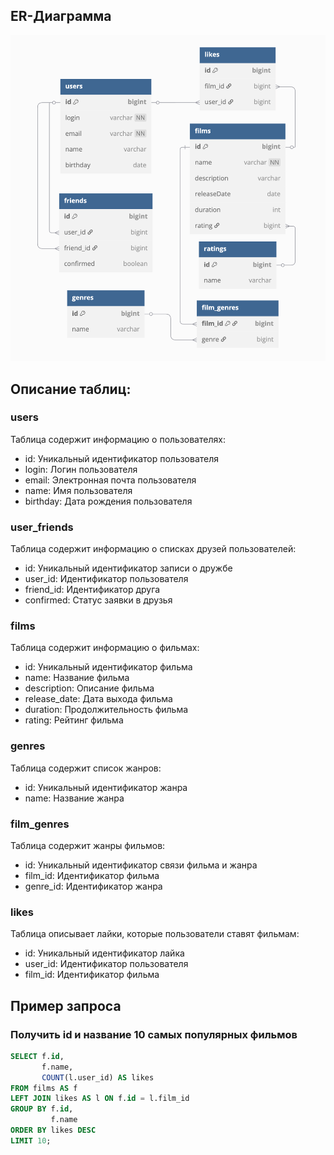 
## ER-Диаграмма
![Диаграмма](./dbdiagram.png)

## Описание таблиц:
### users
Таблица содержит информацию о пользователях:

- id: Уникальный идентификатор пользователя
- login: Логин пользователя
- email: Электронная почта пользователя
- name: Имя пользователя
- birthday: Дата рождения пользователя

### user_friends
Таблица содержит информацию о списках друзей пользователей:

- id: Уникальный идентификатор записи о дружбе
- user_id: Идентификатор пользователя
- friend_id: Идентификатор друга
- confirmed: Статус заявки в друзья

### films
Таблица содержит информацию о фильмах:

- id: Уникальный идентификатор фильма
- name: Название фильма
- description: Описание фильма
- release_date: Дата выхода фильма
- duration: Продолжительность фильма
- rating: Рейтинг фильма

### genres
Таблица содержит список жанров:

- id: Уникальный идентификатор жанра
- name: Название жанра

### film_genres
Таблица содержит жанры фильмов:

- id: Уникальный идентификатор связи фильма и жанра
- film_id: Идентификатор фильма
- genre_id: Идентификатор жанра


### likes
Таблица описывает лайки, которые пользователи ставят фильмам:

- id: Уникальный идентификатор лайка
- user_id: Идентификатор пользователя
- film_id: Идентификатор фильма

## Пример запроса

### Получить id и название 10 самых популярных фильмов

```sql
SELECT f.id,
       f.name,
       COUNT(l.user_id) AS likes
FROM films AS f
LEFT JOIN likes AS l ON f.id = l.film_id
GROUP BY f.id, 
         f.name
ORDER BY likes DESC
LIMIT 10;
```